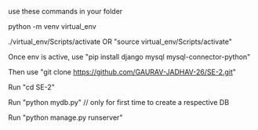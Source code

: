 use these commands in your folder

python -m venv virtual_env

./virtual_env/Scripts/activate  OR "source virtual_env/Scripts/activate"

Once env is active, use "pip install django mysql mysql-connector-python"

Then use "git clone https://github.com/GAURAV-JADHAV-26/SE-2.git"

Run "cd SE-2"

Run "python mydb.py"  // only for first time to create a respective DB

Run "python manage.py runserver"
